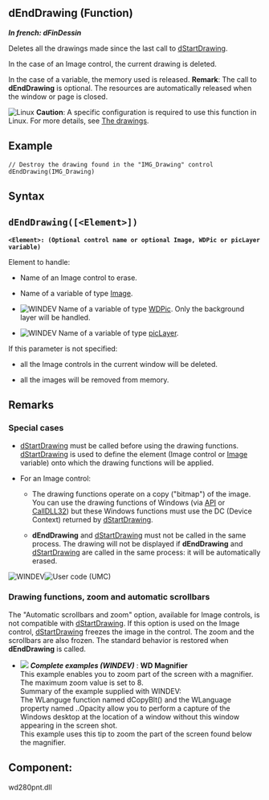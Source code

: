 


## dEndDrawing (Function)

***In french: dFinDessin***



<a name="XUse"></a>
<a name="Use"></a>
<a name="description"></a>
Deletes all the drawings made since the last call to [dStartDrawing](../WDLang1/3029009.md). 

In the case of an Image control, the current drawing is deleted.

In the case of a variable, the memory used is released.
**Remark**: The call to **dEndDrawing** is optional. The resources are automatically released when the window or page is closed.



![Linux](https://doc.pcsoft.fr/ext/images/us/LX.png) **Caution**: A specific configuration is required to use this function in Linux. For more details, see [The drawings](../WDLang1/3029035.md). 
<a name="Example1"></a>
<a name="sample_code"></a>

## Example


```wl
// Destroy the drawing found in the "IMG_Drawing" control
dEndDrawing(IMG_Drawing)
```

<a name="XSYNTAX"></a>
<a name="SYNTAX1"></a>

## Syntax

`dEndDrawing([<Element>])`
---

**`<Element>: (Optional control name or optional Image, WDPic or picLayer variable)`**

Element to handle: 

- Name of an Image control to erase.

- Name of a variable of type [Image](../WDLang1/1000019650.md).
	

- ![WINDEV](https://doc.pcsoft.fr/ext/images/us/WD.png) Name of a variable of type [WDPic](../WDLang1/1000023503.md). Only the background layer will be handled. 

- ![WINDEV](https://doc.pcsoft.fr/ext/images/us/WD.png) Name of a variable of type [picLayer](../WDLang1/1000024604.md).




If this parameter is not specified: 

- all the Image controls in the current window will be deleted.

- all the images will be removed from memory.






<a name="NOTE0"></a>
<a name="NOTE0_1"></a>

## Remarks


### Special cases
<a name="special_cases_ELTPARAGRAPHE000201"></a>

- [dStartDrawing](../WDLang1/3029009.md) must be called before using the drawing functions. [dStartDrawing](../WDLang1/3029009.md) is used to define the element (Image control or [Image](../WDLang1/1000019650.md) variable) onto which the drawing functions will be applied.

- For an Image control: 

	- The drawing functions operate on a copy ("bitmap") of the image. You can use the drawing functions of Windows (via [API](../WDLang1/3014005.md) or [CallDLL32](../WDLang1/3014003.md)) but these Windows functions must use the DC (Device Context) returned by [dStartDrawing](../WDLang1/3029009.md).

	- **dEndDrawing** and [dStartDrawing](../WDLang1/3029009.md) must not be called in the same process.
			The drawing will not be displayed if **dEndDrawing** and [dStartDrawing](../WDLang1/3029009.md) are called in the same process: it will be automatically erased.






<a name="NOTE0_2"></a>
![WINDEV](https://doc.pcsoft.fr/ext/images/us/WD.png)![User code (UMC)](https://doc.pcsoft.fr/ext/images/us/MCU.png) 

### Drawing functions, zoom and automatic scrollbars
<a name="drawing_functions_zoom_and_automatic_scrollbars_ELTPARAGRAPHE000366"></a>

The "Automatic scrollbars and zoom" option, available for Image controls, is not compatible with [dStartDrawing](../WDLang1/3029009.md). If this option is used on the Image control, [dStartDrawing](../WDLang1/3029009.md) freezes the image in the control. The zoom and the scrollbars are also frozen. The standard behavior is restored when **dEndDrawing** is called.
<a name="NOTE0_3"></a>
<a name="NOTE0_4"></a>


- ![](https://doc.pcsoft.fr/en-US/images/image.awp?langid=3&name=WDMagnifier.gif) ***Complete examples (WINDEV)*** : **WD Magnifier** <br>This example enables you to zoom part of the screen with a magnifier.<br>The maximum zoom value is set to 8.<br>Summary of the example supplied with WINDEV: <br>The WLanguge function named dCopyBlt() and the WLanguage property named ..Opacity allow you to perform a capture of the Windows desktop at the location of a window without this window appearing in the screen shot.<br>This example uses this tip to zoom the part of the screen found below the magnifier.

<a name="XComponent"></a>

## Component:
wd280pnt.dll
